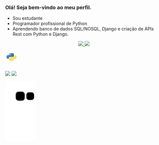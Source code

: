 ### Olá! Seja bem-vindo ao meu perfil.

- Sou estudante
- Programador profissional de Python
- Aprendendo banco de dados SQL/NOSQL, Django e criação de APIs Rest com Python e Django.

<div align="center">
  <a href="https://github.com/davilos">
  <img height="180em" src="https://github-readme-stats.vercel.app/api?username=davilos&show_icons=true&theme=dark&include_all_commits=true&count_private=true"/>
  <img height="180em" src="https://github-readme-stats.vercel.app/api/top-langs/?username=davilos&layout=compact&langs_count=7&theme=dark"/>
</div>
<div style="display: inline_block"><br>
  <img align="center" alt="Davilos-Python" height="30" width="40" src="https://raw.githubusercontent.com/devicons/devicon/master/icons/python/python-original.svg">
</div>
  
##
 
<div> 
  <a href="https://instagram.com/davilos.costa" target="_blank"><img src="https://img.shields.io/badge/-Instagram-%23E4405F?style=for-the-badge&logo=instagram&logoColor=white" target="_blank"></a>
  <a href = "https://steamcommunity.com/profiles/76561198351653064/"><img src="https://img.shields.io/badge/Steam-000000?style=for-the-badge&logo=steam&logoColor=white"></a>

 </div>

  ![Snake animation](https://github.com/davilos/davilos/blob/output/github-contribution-grid-snake.svg)
